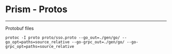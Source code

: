 # Prism - Protos
----
Protobuf files

```
protoc -I proto proto/sso.proto --go_out=./gen/go/ --go_opt=paths=source_relative --go-grpc_out=./gen/go/ --go-grpc_opt=paths=source_relative
```
